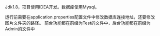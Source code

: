Jdk1.8，项目使用IDEA开发。数据库使用Mysql。

运行前需要在application.properties配置文件中修改数据库连接地址，还要修改图片文件夹的路径。
前台功能都在前缀为Test的文件中，后台功能都在前缀为Admin的文件中
